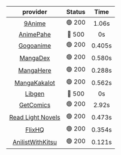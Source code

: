 | **provider** | **Status** | **Time** |
|:--------:|:------:|:----:|
|  [9Anime](https://9anime.to)  | 🟢 200 | 1.06s |
| [AnimePahe](https://animepahe.com) | 🔴 500 | 0s |
|  [Gogoanime](https://gogoanime.gg)  | 🟢 200 | 0.405s |
|  [MangaDex](https://mangadex.org)  | 🟢 200 | 0.580s |
|  [MangaHere](http://www.mangahere.cc)  | 🟢 200 | 0.288s |
|  [MangaKakalot](https://mangakakalot.com)  | 🟢 200 | 0.562s |
| [Libgen](http://libgen) | 🔴 500 | 0s |
|  [GetComics](https://getcomics.info/)  | 🟢 200 | 2.92s |
|  [Read Light Novels](https://readlightnovels.net)  | 🟢 200 | 0.473s |
|  [FlixHQ](https://flixhq.to)  | 🟢 200 | 0.354s |
|  [AnilistWithKitsu](https://anilist.co/)  | 🟢 200 | 0.121s |
